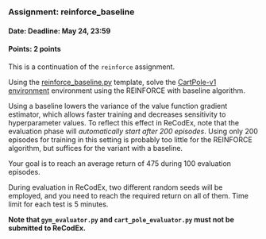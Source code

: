 ### Assignment: reinforce_baseline
#### Date: Deadline: May 24, 23:59
#### Points: 2 points

This is a continuation of the `reinforce` assignment.

Using the [reinforce_baseline.py](https://github.com/ufal/npfl114/tree/master/labs/11/reinforce_baseline.py)
template, solve the [CartPole-v1 environment](https://gym.openai.com/envs/CartPole-v1)
environment using the REINFORCE with baseline algorithm.

Using a baseline lowers the variance of the value function gradient estimator,
which allows faster training and decreases sensitivity to hyperparameter values.
To reflect this effect in ReCodEx, note that the evaluation phase will
_automatically start after 200 episodes_. Using only 200 episodes for training
in this setting is probably too little for the REINFORCE algorithm, but
suffices for the variant with a baseline.

Your goal is to reach an average return of 475 during 100 evaluation episodes.

During evaluation in ReCodEx, two different random seeds will be employed, and
you need to reach the required return on all of them. Time limit for each test
is 5 minutes.

**Note that `gym_evaluator.py` and `cart_pole_evaluator.py` must not be submitted to ReCodEx.**
